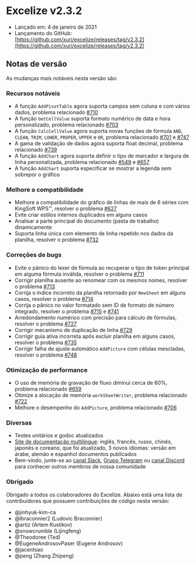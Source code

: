 # Excelize v2.3.2

* Lançado em: 4 de janeiro de 2021
* Lançamento do GitHub: [https://github.com/xuri/excelize/releases/tag/v2.3.2](https://github.com/xuri/excelize/releases/tag/v2.3.2)

## Notas de versão

As mudanças mais notáveis nesta versão são:

### Recursos notáveis

* A função `AddPivotTable` agora suporta campos sem coluna e com vários dados, problema relacionado [#710](https://github.com/xuri/excelize/issues/710)
* A função `GetCellValue` suporta formato numérico de data e hora personalizado, problema relacionado [#703](https://github.com/xuri/excelize/issues/703)
* A função `CalcCellValue` agora suporta novas funções de fórmula `AND`, `CLEAN`, `TRIM`, `LOWER`, `PROPER`, `UPPER` e `OR`, problema relacionado [#701](https://github.com/xuri/excelize/issues/701) e [#747](https://github.com/xuri/excelize/issues/747)
* A gama de validação de dados agora suporta float decimal, problema relacionado [#739](https://github.com/xuri/excelize/issues/739)
* A função `AddChart` agora suporta definir o tipo de marcador e largura de linha personalizada, problema relacionado [#549](https://github.com/xuri/excelize/issues/549) e [#657](https://github.com/xuri/excelize/issues/657)
* A função `AddChart` suporta especificar se mostrar a legenda sem sobrepor o gráfico

### Melhore a compatibilidade

* Melhore a compatibilidade do gráfico de linhas de mais de 6 séries com KingSoft WPS&trade;, resolver o problema [#627](https://github.com/xuri/excelize/issues/627)
* Evite criar estilos internos duplicados em alguns casos
* Analisar a parte principal do documento (pasta de trabalho) dinamicamente
* Suporta linha única com elemento de linha repetido nos dados da planilha, resolver o problema [#732](https://github.com/xuri/excelize/issues/732)

### Correções de bugs

* Evite o pânico do lexer de fórmula ao recuperar o tipo de token principal em alguma fórmula inválida, resolver o problema [#711](https://github.com/xuri/excelize/issues/711)
* Corrigir planilha ausente ao renomear com os mesmos nomes, resolver o problema [#713](https://github.com/xuri/excelize/issues/713)
* Corrija o índice incorreto da planilha retornado por `NewSheet` em alguns casos, resolver o problema [#714](https://github.com/xuri/excelize/issues/714)
* Corrija o pânico no valor formatado sem ID de formato de número integrado, resolver o problema [#715](https://github.com/xuri/excelize/issues/715) e [#741](https://github.com/xuri/excelize/issues/741)
* Arredondamento numérico com precisão para cálculo de fórmulas, resolver o problema [#727](https://github.com/xuri/excelize/issues/727)
* Corrigir mecanismo de duplicação de linha [#729](https://github.com/xuri/excelize/issues/729)
* Corrigir guia ativa incorreta após excluir planilha em alguns casos, resolver o problema [#735](https://github.com/xuri/excelize/issues/735)
* Corrigir falha de ajuste automático `AddPicture` com células mescladas, resolver o problema [#748](https://github.com/xuri/excelize/issues/748)

### Otimização de performance

* O uso de memória de gravação de fluxo diminui cerca de 60%, problema relacionado [#659](https://github.com/xuri/excelize/issues/659)
* Otimize a alocação de memória `workSheetWriter`, problema relacionado [#722](https://github.com/xuri/excelize/issues/722)
* Melhore o desempenho do `AddPicture`, problema relacionado [#706](https://github.com/xuri/excelize/issues/706)

### Diversas

* Testes unitários e godoc atualizados
* [Site de documentação multilíngue](https://xuri.me/excelize): inglês, francês, russo, chinês, japonês e coreano, que foi atualizado, 3 novos idiomas: versão em árabe, alemão e espanhol documentos publicados
* Bem-vindo, junte-se ao [canal Slack](https://join.slack.com/t/xuri/shared_invite/zt-eriqdkeo-wV04zcCdBiiZveFgY86Wzw), [Grupo Telegram](https://t.me/excelize) ou [canal Discord](https://discord.gg/MWV8MBQGtv) para conhecer outros membros de nossa comunidade

### Obrigado

Obrigado a todos os colaboradores do Excelize. Abaixo está uma lista de contribuidores que possuem contribuições de código nesta versão:

* @jinhyuk-kim-ca
* @lbraconnier2 (Ludovic Braconnier)
* @artiz (Artem Kustikov)
* @snowcrumble (Lijingfeng)
* @Theodoree (Ted)
* @EugeneAndrosovPaser (Eugene Androsov)
* @jacentsao
* @peng (Zhang Zhipeng)
